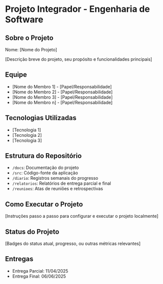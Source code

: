 # Projeto Integrador - Engenharia de Software

## Sobre o Projeto

Nome: [Nome do Projeto]

[Descrição breve do projeto, seu propósito e funcionalidades principais]

## Equipe

- [Nome do Membro 1] - [Papel/Responsabilidade]
- [Nome do Membro 2] - [Papel/Responsabilidade]
- [Nome do Membro 3] - [Papel/Responsabilidade]
- [Nome do Membro n] - [Papel/Responsabilidade]

## Tecnologias Utilizadas

- [Tecnologia 1]
- [Tecnologia 2]
- [Tecnologia 3]

## Estrutura do Repositório

- `/docs`: Documentação do projeto
- `/src`: Código-fonte da aplicação
- `/diario`: Registros semanais do progresso
- `/relatorios`: Relatórios de entrega parcial e final
- `/reunioes`: Atas de reuniões e retrospectivas

## Como Executar o Projeto

[Instruções passo a passo para configurar e executar o projeto localmente]

## Status do Projeto

[Badges do status atual, progresso, ou outras métricas relevantes]

## Entregas

- Entrega Parcial: 11/04/2025
- Entrega Final: 06/06/2025
